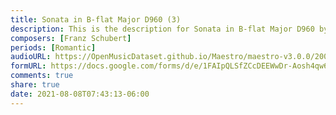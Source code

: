 ```yaml
---
title: Sonata in B-flat Major D960 (3)
description: This is the description for Sonata in B-flat Major D960 by Franz Schubert
composers: [Franz Schubert]
periods: [Romantic]
audioURL: https://OpenMusicDataset.github.io/Maestro/maestro-v3.0.0/2004/MIDI-Unprocessed_XP_14_R2_2004_01_ORIG_MID--AUDIO_14_R2_2004_03_Track03_wav.midi
formURL: https://docs.google.com/forms/d/e/1FAIpQLSfZCcDEEWwDr-Aosh4qw6fTdK9xqrXpsbvKC0cWSHR9MGNlhg/viewform
comments: true
share: true
date: 2021-08-08T07:43:13-06:00
---
```

